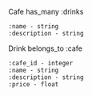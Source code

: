 Cafe
    has_many :drinks

    :name - string
    :description - string

Drink
    belongs_to :cafe

    :cafe_id - integer
    :name - string
    :description - string 
    :price - float